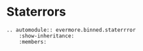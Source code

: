 # Staterrors

```{eval-rst}
.. automodule:: evermore.binned.staterrror
    :show-inheritance:
    :members:
```
